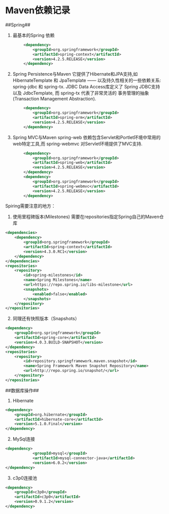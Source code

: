 # Maven依赖记录 #
##Spring##
1. 最基本的Spring 依赖
```xml
		<dependency>
			<groupId>org.springframework</groupId>
			<artifactId>spring-context</artifactId>
			<version>4.2.5.RELEASE</version>
		</dependency>
```
2. Spring Persistence与Maven
它提供了Hibernate和JPA支持,如 HibernateTemplate 和 JpaTemplate —— 以及持久性相关的一些依赖关系: spring-jdbc 和 spring-tx.
JDBC Data Access库定义了 Spring JDBC支持 以及 JdbcTemplate, 而 spring-tx 代表了非常灵活的 事务管理的抽象(Transaction Management Abstraction).
```xml
		<dependency>
			<groupId>org.springframework</groupId>
			<artifactId>spring-orm</artifactId>
			<version>4.2.5.RELEASE</version>
		</dependency>
```

3.  Spring MVC与Maven
spring-web 依赖包含Servlet和Portlet环境中常用的web特定工具,而 spring-webmvc 对Servlet环境提供了MVC支持.
```xml
		<dependency>
			<groupId>org.springframework</groupId>
			<artifactId>spring-web</artifactId>
			<version>4.2.5.RELEASE</version>
		</dependency>
		<dependency>
			<groupId>org.springframework</groupId>
			<artifactId>spring-webmvc</artifactId>
			<version>4.2.5.RELEASE</version>
		</dependency>
```
Spiring需要注意的地方：
1. 使用里程碑版本(Milestones)
需要在repositories指定Spring自己的Maven仓库
```xml
<dependencies>
    <dependency>
        <groupId>org.springframework</groupId>
        <artifactId>spring-context</artifactId>
        <version>4.3.0.RC1</version>
    </dependency>
</dependencies>
<repositories>
    <repository>
        <id>spring-milestones</id>
        <name>Spring Milestones</name>
        <url>https://repo.spring.io/libs-milestone</url>
        <snapshots>
            <enabled>false</enabled>
        </snapshots>
    </repository>
</repositories>
```
2. 同理还有快照版本（Snapshots）
```xml
<dependency>  
    <groupId>org.springframework</groupId>  
    <artifactId>spring-core</artifactId>  
    <version>4.0.3.BUILD-SNAPSHOT</version>  
</dependency>
<repositories>  
    <repository>  
        <id>repository.springframework.maven.snapshot</id>  
        <name>Spring Framework Maven Snapshot Repository</name>  
        <url>http://repo.spring.io/snapshot/</url>  
    </repository>  
</repositories>  
```
##数据库操作##
1. Hibernate
```xml
<dependency>
	<groupId>org.hibernate</groupId>
	<artifactId>hibernate-core</artifactId>
	<version>5.1.0.Final</version>
</dependency>
```
2. MySql连接
```xml
<dependency>
			<groupId>mysql</groupId>
			<artifactId>mysql-connector-java</artifactId>
			<version>6.0.2</version>
</dependency>
```
3. c3p0连接池
```xml
<dependency>
	<groupId>c3p0</groupId>
	<artifactId>c3p0</artifactId>
	<version>0.9.1.2</version>
</dependency>
```